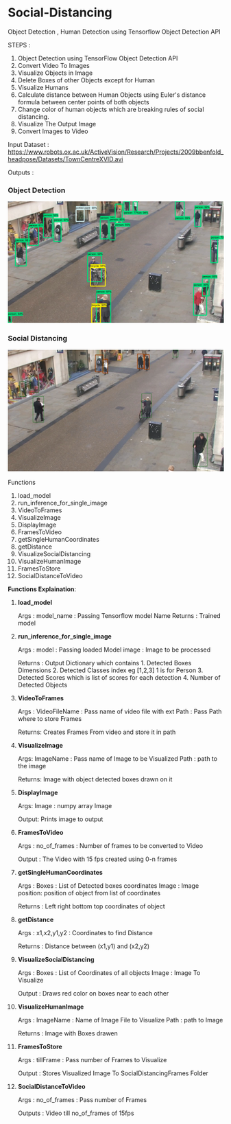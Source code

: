 # Social-Distancing
Object Detection , Human Detection using Tensorflow Object Detection API

STEPS : 
1. Object Detection using TensorFlow Object Detection API
2. Convert Video To Images
3. Visualize Objects in Image
4. Delete Boxes of other Objects except for Human
5. Visualize Humans
6. Calculate distance between Human Objects using Euler's distance formula between center points of both objects
7. Change color of human objects which are breaking rules of social distancing.
8. Visualize The Output Image
9. Convert Images to Video

Input Dataset : https://www.robots.ox.ac.uk/ActiveVision/Research/Projects/2009bbenfold_headpose/Datasets/TownCentreXVID.avi

Outputs :

<h3>Object Detection</h3>

<img src="objectDetection.png" alt="Object Detection Image">

<h3>Social Distancing</h3>

<img src="SocialDistancing.png" alt="Social Distancing Image">

Functions

1. load_model
2. run_inference_for_single_image
3. VideoToFrames
4. VisualizeImage
5. DisplayImage
6. FramesToVideo
7. getSingleHumanCoordinates
8. getDistance
9. VisualizeSocialDistancing
10. VisualizeHumanImage
11. FramesToStore
12. SocialDistanceToVideo

**Functions Explaination**:

1. **load_model** <br> 

    Args  : 
          model_name : Passing Tensorflow model Name
    Returns : Trained model

2. **run_inference_for_single_image** <br>

    Args : 
          model : Passing loaded Model
          image : Image to be processed
    
    Returns : 
              Output Dictionary which contains
              1. Detected Boxes Dimensions
              2. Detected Classes index 
                 eg [1,2,3] 1 is for Person
              3. Detected Scores which is 
                 list of scores for each detection
              4. Number of Detected Objects

3.  **VideoToFrames** <br>

    Args : 
          VideoFileName : Pass name of video file with ext 
          Path : Pass Path where to store Frames
    
    Returns:
            Creates Frames From video and store it in path

4.  **VisualizeImage**<br>
    
    Args: 
          ImageName : Pass name of Image to be Visualized
          Path : path to the image
          
    Returns:
            Image with object detected boxes drawn on it

5. **DisplayImage**<br>

    Args:
          Image : numpy array Image
          
    Output:
            Prints image to output

6. **FramesToVideo**<br>

    Args :
          no_of_frames : Number of frames to be converted to
                         Video
                         
    Output :
            The Video with 15 fps created using 0-n frames

7. **getSingleHumanCoordinates**<br>

    Args :
          Boxes : List of Detected boxes coordinates
          Image : Image 
          position: position of object from list of 
                    coordinates
                    
    Returns : 
            Left right bottom top coordinates of object

8. **getDistance**<br>

    Args :
          x1,x2,y1,y2 : Coordinates to find Distance
          
    Returns :
          Distance between (x1,y1) and (x2,y2)

9. **VisualizeSocialDistancing**<br>

    Args :
          Boxes : List of Coordinates of all objects
          Image : Image To Visualize
          
    Output :
          Draws red color on boxes near to each other

10. **VisualizeHumanImage**<br>

    Args :
          ImageName : Name of Image File to Visualize
          Path : path to Image
          
    Returns :
          Image with Boxes drawen

11. **FramesToStore**<br>

    Args : 
          tillFrame : Pass number of Frames to Visualize
          
    Output :
            Stores Visualized Image To SocialDistancingFrames
            Folder

12. **SocialDistanceToVideo**<br>

    Args :
          no_of_frames : Pass number of Frames
          
    Outputs :
            Video till no_of_frames of 15fps
